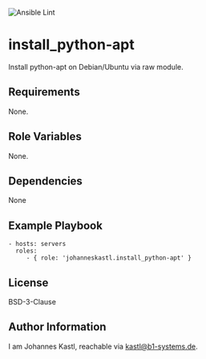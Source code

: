 ![Ansible Lint](https://github.com/johanneskastl/ansible-role-install_python-apt/workflows/Ansible%20Lint/badge.svg)

install_python-apt
=========

Install python-apt on Debian/Ubuntu via raw module.

Requirements
------------

None.

Role Variables
--------------

None.

Dependencies
------------

None

Example Playbook
----------------

    - hosts: servers
      roles:
         - { role: 'johanneskastl.install_python-apt' }

License
-------

BSD-3-Clause

Author Information
------------------

I am Johannes Kastl, reachable via kastl@b1-systems.de.
